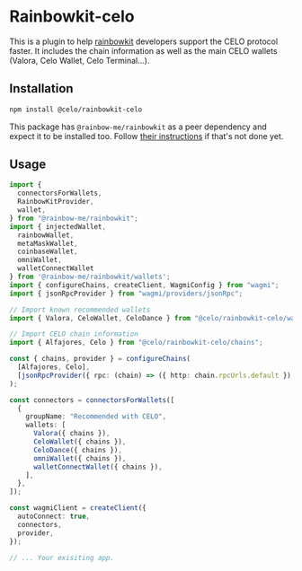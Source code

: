# Rainbowkit-celo

This is a plugin to help [rainbowkit](https://www.rainbowkit.com/docs) developers support the CELO protocol faster.
It includes the chain information as well as the main CELO wallets (Valora, Celo Wallet, Celo Terminal...).

## Installation

```sh
npm install @celo/rainbowkit-celo
```

This package has `@rainbow-me/rainbowkit` as a peer dependency and expect it to be installed too. Follow [their instructions](https://www.rainbowkit.com/docs/installation) if that's not done yet.

## Usage

```ts
import {
  connectorsForWallets,
  RainbowKitProvider,
  wallet,
} from "@rainbow-me/rainbowkit";
import { injectedWallet,
  rainbowWallet,
  metaMaskWallet,
  coinbaseWallet, 
  omniWallet, 
  walletConnectWallet 
} from '@rainbow-me/rainbowkit/wallets';
import { configureChains, createClient, WagmiConfig } from "wagmi";
import { jsonRpcProvider } from "wagmi/providers/jsonRpc";

// Import known recommended wallets
import { Valora, CeloWallet, CeloDance } from "@celo/rainbowkit-celo/wallets";

// Import CELO chain information
import { Alfajores, Celo } from "@celo/rainbowkit-celo/chains";

const { chains, provider } = configureChains(
  [Alfajores, Celo],
  [jsonRpcProvider({ rpc: (chain) => ({ http: chain.rpcUrls.default }) })]
);

const connectors = connectorsForWallets([
  {
    groupName: "Recommended with CELO",
    wallets: [
      Valora({ chains }),
      CeloWallet({ chains }),
      CeloDance({ chains }),
      omniWallet({ chains }),
      walletConnectWallet({ chains }),
    ],
  },
]);

const wagmiClient = createClient({
  autoConnect: true,
  connectors,
  provider,
});

// ... Your exisiting app.
```
